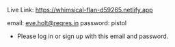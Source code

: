 Live Link: https://whimsical-flan-d59265.netlify.app

email: eve.holt@reqres.in
password: pistol
- Please log in or sign up with this email and password.
